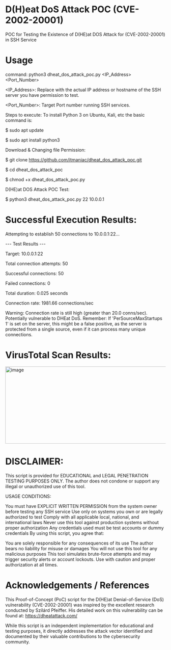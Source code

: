 # D(H)eat DoS Attack POC (CVE-2002-20001)
POC for Testing the Existence of D(HE)at DOS Attack for (CVE-2002-20001) in SSH Service


# Usage
command: python3 dheat_dos_attack_poc.py <IP_Address> <Port_Number>

<IP_Address>: Replace with the actual IP address or hostname of the SSH server you have permission to test.

<Port_Number>: Target Port number running SSH services.

Steps to execute:
To install Python 3 on Ubuntu, Kali, etc the basic command is:

$ sudo apt update

$ sudo apt install python3

Download & Changing file Permission:

$ git clone https://github.com/itmaniac/dheat_dos_attack_poc.git

$ cd dheat_dos_attack_poc

$ chmod +x dheat_dos_attack_poc.py

D(HE)at DOS Attack POC Test:

$ python3 dheat_dos_attack_poc.py 22 10.0.0.1

# Successful Execution Results:
Attempting to establish 50 connections to 10.0.0.1:22...

--- Test Results ---

Target: 10.0.0.1:22

Total connection attempts: 50

Successful connections: 50

Failed connections: 0

Total duration: 0.025 seconds

Connection rate: 1981.66 connections/sec

Warning: Connection rate is still high (greater than 20.0 conns/sec). Potentially vulnerable to DHEat DoS.
Remember: If 'PerSourceMaxStartups 1' is set on the server, this might be a false positive,
as the server is protected from a single source, even if it can process many unique connections.


# VirusTotal Scan Results:
<img width="1589" height="242" alt="image" src="https://github.com/user-attachments/assets/92c61c27-b21d-4f91-bb90-9bedeef7f49c" />


# DISCLAIMER:
This script is provided for EDUCATIONAL and LEGAL PENETRATION TESTING PURPOSES ONLY. The author does not condone or support any illegal or unauthorized use of this tool.

USAGE CONDITIONS:

You must have EXPLICIT WRITTEN PERMISSION from the system owner before testing any SSH service
Use only on systems you own or are legally authorized to test
Comply with all applicable local, national, and international laws
Never use this tool against production systems without proper authorization
Any credentials used must be test accounts or dummy credentials
By using this script, you agree that:

You are solely responsible for any consequences of its use
The author bears no liability for misuse or damages
You will not use this tool for any malicious purposes
This tool simulates brute-force attempts and may trigger security alerts or account lockouts. Use with caution and proper authorization at all times.


# Acknowledgements / References

This Proof-of-Concept (PoC) script for the D(HE)at Denial-of-Service (DoS) vulnerability (CVE-2002-20001) was inspired by the excellent research conducted by Szilárd Pfeiffer. His detailed work on this vulnerability can be found at: https://dheatattack.com/

While this script is an independent implementation for educational and testing purposes, it directly addresses the attack vector identified and documented by their valuable contributions to the cybersecurity community.

